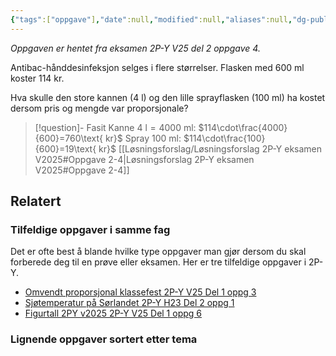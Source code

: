 ```yaml
---
{"tags":["oppgave"],"date":null,"modified":null,"aliases":null,"dg-publish":true,"temaer":["proporsjonale størrelser"],"fag":"2p-y","eksamen":"v25","del":2,"oppgave":4,"title":null,"source":null,"todo":null,"permalink":"/proporsjonal-pris-pa-antibac/","dgPassFrontmatter":true}
---
```



<p><span><em>Oppgaven er hentet fra eksamen 2P-Y V25 del 2 oppgave 4.</em></span></p>



Antibac-hånddesinfeksjon selges i flere størrelser. Flasken med $600\text{ ml}$ koster $114\text{ kr}$.

Hva skulle den store kannen ($4\text{ l}$) og den lille sprayflasken ($100\text{ ml}$) ha kostet dersom pris og mengde var proporsjonale?

> [!question]- Fasit
> Kanne $4\text{ l}=4000\text{ ml}$: $114\cdot\frac{4000}{600}=760\text{ kr}$
> Spray $100\text{ ml}$: $114\cdot\frac{100}{600}=19\text{ kr}$
> [[Løsningsforslag/Løsningsforslag 2P-Y eksamen V2025#Oppgave 2-4\|Løsningsforslag 2P-Y eksamen V2025#Oppgave 2-4]]

## Relatert
<h3><span>Tilfeldige oppgaver i samme fag</span></h3><p><span>Det er ofte best å blande hvilke type oppgaver man gjør dersom du skal forberede deg til en prøve eller eksamen. Her er tre tilfeldige oppgaver i 2P-Y.</span></p><div><ul class="dataview list-view-ul"><li><span><a data-tooltip-position="top" aria-label="Omvendt proporsjonal klassefest.md" data-href="Omvendt proporsjonal klassefest.md" href="Omvendt proporsjonal klassefest.md" class="internal-link" target="_blank" rel="noopener nofollow">Omvendt proporsjonal klassefest 2P-Y V25 Del 1 oppg 3</a></span></li><li><span><a data-tooltip-position="top" aria-label="Sjøtemperatur på Sørlandet.md" data-href="Sjøtemperatur på Sørlandet.md" href="Sjøtemperatur på Sørlandet.md" class="internal-link" target="_blank" rel="noopener nofollow">Sjøtemperatur på Sørlandet 2P-Y H23 Del 2 oppg 1</a></span></li><li><span><a data-tooltip-position="top" aria-label="Figurtall 2PY v2025.md" data-href="Figurtall 2PY v2025.md" href="Figurtall 2PY v2025.md" class="internal-link" target="_blank" rel="noopener nofollow">Figurtall 2PY v2025 2P-Y V25 Del 1 oppg 6</a></span></li></ul></div><h3><span>Lignende oppgaver sortert etter tema</span></h3>


